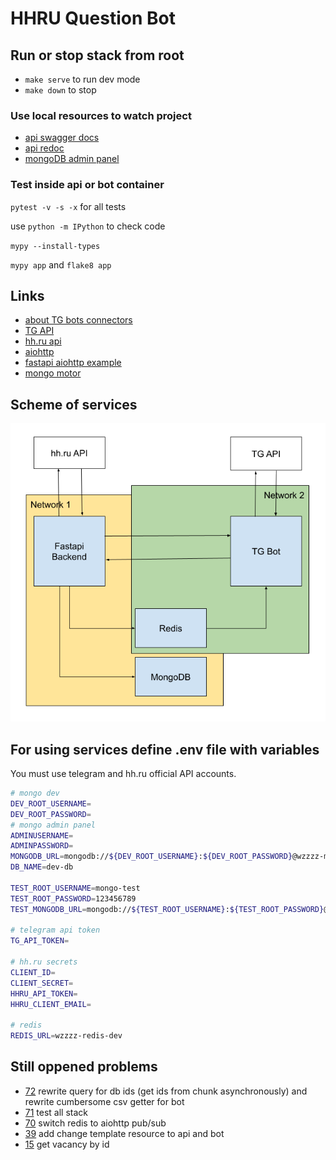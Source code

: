 # HHRU Question Bot

## Run or stop stack from root

- `make serve` to run dev mode
- `make down` to stop

### Use local resources to watch project

- [api swagger docs](http://localhost:8001/docs/)
- [api redoc](http://localhost:8001/redoc/)
- [mongoDB admin panel](http://localhost:8082/)

### Test inside api or bot container

`pytest -v -s -x` for all tests

use `python -m IPython` to check code

`mypy --install-types`

`mypy app` and `flake8 app`

## Links

- [about TG bots connectors](https://konstantinklepikov.github.io/myknowlegebase/notes/telegram-bots.html)
- [TG API](https://core.telegram.org/)
- [hh.ru api](https://github.com/hhru/api)
- [aiohttp](https://konstantinklepikov.github.io/myknowlegebase/notes/aiohttp.html)
- [fastapi aiohttp example](https://github.com/raphaelauv/fastAPI-aiohttp-example/blob/master/src/fastAPI_aiohttp/fastAPI.py)
- [mongo motor](https://konstantinklepikov.github.io/myknowlegebase/notes/mongomotor.html)

## Scheme of services

![scheme](scheme.png "scheme")

## For using services define .env file with variables

You must use telegram and hh.ru official API accounts.

```sh
# mongo dev
DEV_ROOT_USERNAME=
DEV_ROOT_PASSWORD=
# mongo admin panel
ADMINUSERNAME=
ADMINPASSWORD=
MONGODB_URL=mongodb://${DEV_ROOT_USERNAME}:${DEV_ROOT_PASSWORD}@wzzzz-mongo-dev:27017/
DB_NAME=dev-db

TEST_ROOT_USERNAME=mongo-test
TEST_ROOT_PASSWORD=123456789
TEST_MONGODB_URL=mongodb://${TEST_ROOT_USERNAME}:${TEST_ROOT_PASSWORD}@wzzzz-mongo-test:27021/

# telegram api token
TG_API_TOKEN=

# hh.ru secrets
CLIENT_ID=
CLIENT_SECRET=
HHRU_API_TOKEN=
HHRU_CLIENT_EMAIL=

# redis
REDIS_URL=wzzzz-redis-dev
```

## Still oppened problems

- [72](https://github.com/KonstantinKlepikov/wzzzz/issues/72) rewrite query for db ids (get ids from chunk asynchronously) and rewrite cumbersome csv getter for bot
- [71](https://github.com/KonstantinKlepikov/wzzzz/issues/71) test all stack
- [70](https://github.com/KonstantinKlepikov/wzzzz/issues/70) switch redis to aiohttp pub/sub
- [39](https://github.com/KonstantinKlepikov/wzzzz/issues/39) add change template resource to api and bot
- [15](https://github.com/KonstantinKlepikov/wzzzz/issues/15) get vacancy by id

